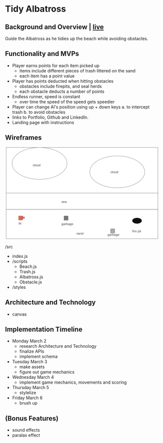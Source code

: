# Tidy Albatross
## Background and Overview | [live](http://tidyalbatross.com)

Guide the Albatross as he tidies up the beach while avoiding obstacles.

## Functionality and MVPs 

 - Player earns points for each item picked up
      - items include different pieces of trash littered on the sand
      - each item has a point value 
 - Player has points deducted when hitting obstacles
      - obstacles include firepits, and seal herds
      - each obstacle deducts a number of points
 - Endless runner, speed is constant
      - over time the speed of the speed gets speedier
 - Player can change Al's position using up + down keys
      a. to intercept trash
      b. to avoid obstacles 
 - links to Portfolio, Github and LinkedIn.
 - Landing page with instructions


## Wireframes 
![game](/assets/images/game.png)
<!-- https://wireframe.cc/f7DAu5 -->

/src
 - index.js
 - /scripts
   - Beach.js
   - Trash.js
   - Albatross.js
   - Obstacle.js
 - /styles



## Architecture and Technology 
 - canvas

## Implementation Timeline 
 - Monday March 2
    - research Architecture and Technology
    - finalize APIs
    - implement schema
 - Tuesday March 3
    - make assets
    - figure out game mechanics
 - Wednesday March 4
    - implement game mechanics, movements and scoring
 - Thursday March 5
    - stylelize
 - Friday March 6
    - brush up

## (Bonus Features) 
 - sound effects
 - paralax effect